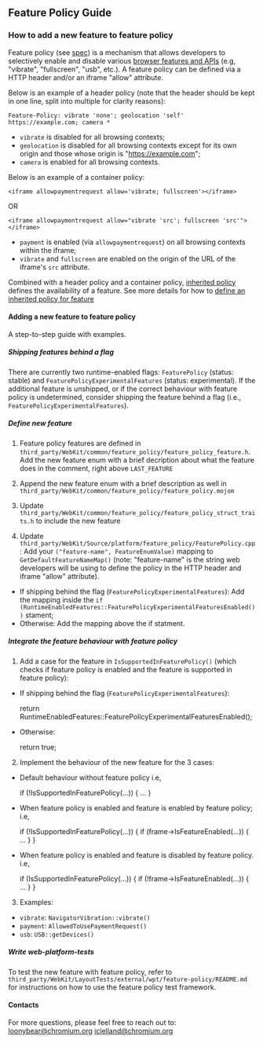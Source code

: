 ## Feature Policy Guide
### How to add a new feature to feature policy

Feature policy (see [spec](https://wicg.github.io/feature-policy/)) is a
mechanism that allows developers to selectively enable and disable various
[browser features and
APIs](https://cs.chromium.org/chromium/src/third_party/WebKit/common/feature_policy/feature_policy.mojom)
(e.g, "vibrate", "fullscreen", "usb", etc.). A feature policy can be defined
via a HTTP header and/or an iframe "allow" attribute.

Below is an example of a header policy (note that the header should be kept in
one line, split into multiple for clarity reasons):

    Feature-Policy: vibrate 'none'; geolocation 'self' https://example.com; camera *


- `vibrate` is disabled for all browsing contexts;
- `geolocation` is disabled for all browsing contexts except for its own
  origin and those whose origin is "https://example.com";
- `camera` is enabled for all browsing contexts.

Below is an example of a container policy:

    <iframe allowpaymentrequest allow='vibrate; fullscreen'></iframe>

OR

    <iframe allowpaymentrequest allow="vibrate 'src'; fullscreen 'src'"></iframe>


- `payment` is enabled (via `allowpaymentrequest`) on all browsing contexts
 within the iframe;
- `vibrate` and `fullscreen` are enabled on the origin of the URL of the
  iframe's `src` attribute.

Combined with a header policy and a container policy, [inherited
policy](https://wicg.github.io/feature-policy/#inherited-policy) defines the
availability of a feature.
See more details for how to [define an inherited policy for
feature](https://wicg.github.io/feature-policy/#define-inherited-policy)

#### Adding a new feature to feature policy
A step-to-step guide with examples.

##### Shipping features behind a flag
There are currently two runtime-enabled flags: `FeaturePolicy` (status:
stable) and `FeaturePolicyExperimentalFeatures` (status: experimental).
If the additional feature is unshipped, or if the correct behaviour with feature
policy is undetermined, consider shipping the feature behind a flag (i.e.,
`FeaturePolicyExperimentalFeatures`).

##### Define new feature
1. Feature policy features are defined in
`third_party/WebKit/common/feature_policy/feature_policy_feature.h`. Add the new feature
enum with a brief decription about what the feature does in the comment, right
above `LAST_FEATURE`

2. Append the new feature enum with a brief description as well in
`third_party/WebKit/common/feature_policy/feature_policy.mojom`

3. Update `third_party/WebKit/common/feature_policy/feature_policy_struct_traits.h`
to include the new feature

4. Update `third_party/WebKit/Source/platform/feature_policy/FeaturePolicy.cpp`:
Add your `("feature-name", FeatureEnumValue)` mapping to
  `GetDefaultFeatureNameMap()` (note: "feature-name" is the string web
  developers will be using to define the policy in the HTTP header and iframe
  "allow" attribute).
+ If shipping behind the flag (`FeaturePolicyExperimentalFeatures`):
Add the mapping inside the `if
(RuntimeEnabledFeatures::FeaturePolicyExperimentalFeaturesEnabled())`
stament;
+ Otherwise:
Add the mapping above the if statment.

##### Integrate the feature behaviour with feature policy
1. Add a case for the feature in `IsSupportedInFeaturePolicy()` (which checks
if feature policy is enabled and the feature is supported in feature policy):
- If shipping behind the flag (`FeaturePolicyExperimentalFeatures`):

    return RuntimeEnabledFeatures::FeaturePolicyExperimentalFeaturesEnabled();

- Otherwise:

    return true;


2. Implement the behaviour of the new feature for the 3 cases:
- Default behaviour without feature policy
i.e,

    if (!IsSupportedInFeaturePolicy(...)) {
      ...
    }

- When feature policy is enabled and feature is enabled by feature policy;
i.e,

    if (!IsSupportedInFeaturePolicy(...)) {
      if (frame->IsFeatureEnabled(...)) {
        ...
      }
    }

- When feature policy is enabled and feature is disabled by feature policy.
i.e,

    if (IsSupportedInFeaturePolicy(...)) {
      if (!frame->IsFeatureEnabled(...)) {
        ...
      }
    }


3. Examples:
- `vibrate`: `NavigatorVibration::vibrate()`
- `payment`: `AllowedToUsePaymentRequest()`
- `usb`: `USB::getDevices()`

##### Write web-platform-tests
To test the new feature with feature policy, refer to
`third_party/WebKit/LayoutTests/external/wpt/feature-policy/README.md` for
instructions on how to use the feature policy test framework.

#### Contacts
For more questions, please feel free to reach out to:
loonybear@chromium.org
iclelland@chromium.org
